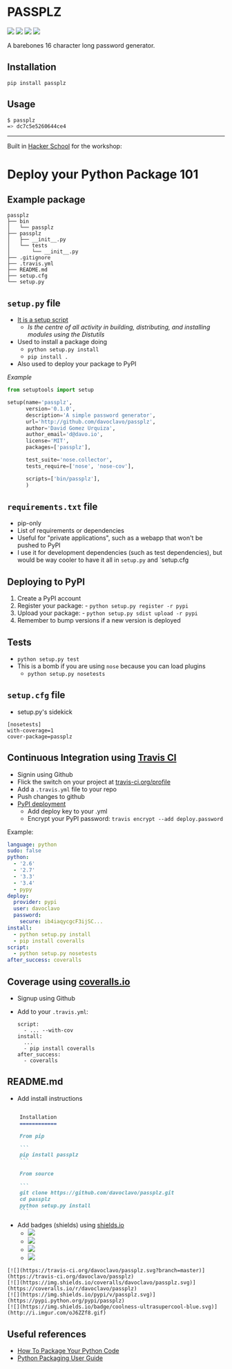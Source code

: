 PASSPLZ
=======
[![](https://travis-ci.org/davoclavo/passplz.svg?branch=master)](https://travis-ci.org/davoclavo/passplz)
[![](https://img.shields.io/coveralls/davoclavo/passplz.svg)](https://coveralls.io/r/davoclavo/passplz)
[![](https://img.shields.io/pypi/v/passplz.svg)](https://pypi.python.org/pypi/passplz)
[![](https://img.shields.io/badge/codesize-micro-blue.svg)](http://static.fjcdn.com/pictures/Tiny_4675eb_1456909.jpg)

A barebones 16 character long password generator.

Installation
------------

```
pip install passplz
```

Usage
-----

```sh
$ passplz
=> dc7c5e5260644ce4
```

----
Built in [Hacker School](http://hackerschool.com) for the workshop:

Deploy your Python Package 101
==============================

Example package
---------------

```tree
passplz
├── bin
│   └── passplz
├── passplz
│   ├── __init__.py
│   └── tests
│       └── __init__.py
├── .gitignore
├── .travis.yml
├── README.md
├── setup.cfg
└── setup.py
```


`setup.py` file
---------------

  * [It is a setup script](https://docs.python.org/2/distutils/setupscript.html)
    - *Is the centre of all activity in building, distributing, and installing modules using the Distutils*
  * Used to install a package doing
    - `python setup.py install`
    - `pip install .`
  * Also used to deploy your package to PyPI

*Example*

```py
from setuptools import setup

setup(name='passplz',
      version='0.1.0',
      description='A simple password generator',
      url='http://github.com/davoclavo/passplz',
      author='David Gomez Urquiza',
      author_email='d@davo.io',
      license='MIT',
      packages=['passplz'],

      test_suite='nose.collector',
      tests_require=['nose', 'nose-cov'],

      scripts=['bin/passplz'],
      )
```


`requirements.txt` file
-----------------------

  * pip-only
  * List of requirements or dependencies
  * Useful for "private applications", such as a webapp that won't be pushed to PyPI
  * I use it for development dependencies (such as test dependencies), but would be way cooler to have it all in `setup.py` and `setup.cfg



Deploying to PyPI
-----------------

  1. Create a PyPI account
  2. Register your package:
    - `python setup.py register -r pypi`
  3. Upload your package:
    - `python setup.py sdist upload -r pypi`
  4. Remember to bump versions if a new version is deployed


Tests
-----

  * `python setup.py test`
  * This is a bomb if you are using `nose` because you can load plugins
    - `python setup.py nosetests`


`setup.cfg` file
----------------
  * setup.py's sidekick

  ```
  [nosetests]
  with-coverage=1
  cover-package=passplz
  ```

Continuous Integration using [Travis CI](https://travis-ci.com)
----------------------------------------

  * Signin using Github
  * Flick the switch on your project at [travis-ci.org/profile](https://travis-ci.org/profile)
  * Add a `.travis.yml` file to your repo
  * Push changes to github
  * [PyPI deployment](http://docs.travis-ci.com/user/deployment/pypi/)
    - Add deploy key to your .yml
    - Encrypt your PyPI password: `travis encrypt --add deploy.password`

Example:

```yml
language: python
sudo: false
python:
  - '2.6'
  - '2.7'
  - '3.3'
  - '3.4'
  - pypy
deploy:
  provider: pypi
  user: davoclavo
  password:
    secure: ib4iaqycgcF3ijSC...
install:
  - python setup.py install
  - pip install coveralls
script: 
  - python setup.py nosetests
after_success: coveralls
```


Coverage using [coveralls.io](https://coveralls.io/)
----------------------------

  * Signup using Github
  * Add to your `.travis.yml`:

    ```
    script:
      - ... --with-cov
    install:
      ...
      - pip install coveralls
    after_success:
      - coveralls
    ```


README.md
---------

  * Add install instructions

~~~md

    Installation
    ============

    From pip

    ```
    pip install passplz
    ```

    From source

    ```
    git clone https://github.com/davoclavo/passplz.git
    cd passplz
    python setup.py install
    ```

~~~

  * Add badges (shields) using [shields.io](http://shields.io/)
    - [![](https://travis-ci.org/davoclavo/passplz.svg?branch=master)](https://travis-ci.org/davoclavo/passplz)
    - [![](https://img.shields.io/coveralls/davoclavo/passplz.svg)](https://coveralls.io/r/davoclavo/passplz)
    - [![](https://img.shields.io/pypi/v/passplz.svg)](https://pypi.python.org/pypi/passplz)
    - [![](https://img.shields.io/badge/coolness-ultrasupercool-blue.svg)](http://i.imgur.com/oJ6ZZf8.gif)

~~~
[![](https://travis-ci.org/davoclavo/passplz.svg?branch=master)](https://travis-ci.org/davoclavo/passplz)
[![](https://img.shields.io/coveralls/davoclavo/passplz.svg)](https://coveralls.io/r/davoclavo/passplz)
[![](https://img.shields.io/pypi/v/passplz.svg)](https://pypi.python.org/pypi/passplz)
[![](https://img.shields.io/badge/coolness-ultrasupercool-blue.svg)](http://i.imgur.com/oJ6ZZf8.gif)
~~~



Useful references
-----------------

  * [How To Package Your Python Code](http://www.scotttorborg.com/python-packaging/index.html)
  * [Python Packaging User Guide](https://packaging.python.org/en/latest/)
